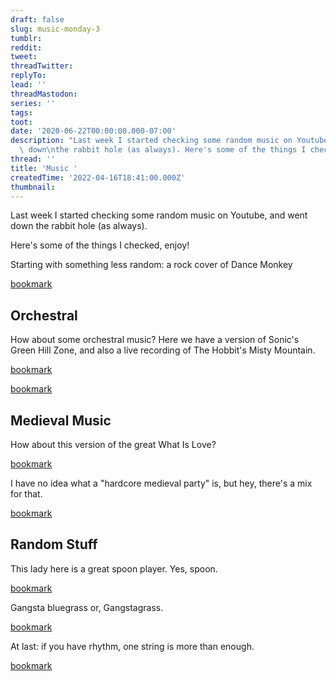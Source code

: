 ```yaml
---
draft: false
slug: music-monday-3
tumblr:
reddit:
tweet:
threadTwitter:
replyTo:
lead: ''
threadMastodon:
series: ''
tags:
toot:
date: '2020-06-22T00:00:00.000-07:00'
description: "Last week I started checking some random music on Youtube, and went\
  \ down\nthe rabbit hole (as always). Here's some of the things I checked, enjoy!"
thread: ''
title: 'Music '
createdTime: '2022-04-16T18:41:00.000Z'
thumbnail:
---
```


Last week I started checking some random music on Youtube, and went down the rabbit hole (as always).

Here's some of the things I checked, enjoy!

Starting with something less random: a rock cover of Dance Monkey

[bookmark](https://www.youtube.com/watch?v=rl9FFZZnWWo)

## Orchestral

How about some orchestral music? Here we have a version of Sonic's Green Hill Zone, and also a live recording of The Hobbit's Misty Mountain.

[bookmark](https://www.youtube.com/watch?v=ScziwuuWf_M)

[bookmark](https://www.youtube.com/watch?v=ubHSQ-wu7hw)

## Medieval Music

How about this version of the great What Is Love?

[bookmark](https://www.youtube.com/watch?v=Kbj4bulZX2Y)

I have no idea what a "hardcore medieval party" is, but hey, there's a mix for that.

[bookmark](https://www.youtube.com/watch?v=xaRNvJLKP1E)

## Random Stuff

This lady here is a great spoon player. Yes, spoon.

[bookmark](https://www.youtube.com/watch?v=_nLmM9kcBKs)

Gangsta bluegrass or, Gangstagrass.

[bookmark](https://www.youtube.com/watch?v=cCEHQ_nhxOA)

At last: if you have rhythm, one string is more than enough.

[bookmark](https://www.youtube.com/watch?v=E8H-67ILaqc)